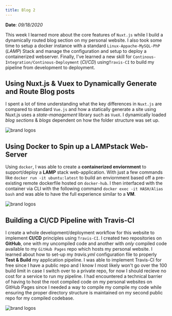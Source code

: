 ```yaml
---
title: Blog 2
---
```


**Date**: _09/18/2020_

This week I learned more about the core features of `Nuxt.js` while I build a dynamically routed blog section on my personal website. I also took some time to setup a docker instance with a standard `Linux-Appache-MySQL-PhP` (_LAMP_) Stack and manage the configuration and setup to deploy a containerized webserver. Finally, I've learned a new skill for `Continous-Integration/Continous-Deployment` (_CI/CD_) using`Travis-CI` to build my pipeline from development to deployment.

## Using Nuxt.js & Vuex to Dynamically Generate and Route Blog posts

I spent a lot of time understanding what the key differences in `Nuxt.js` are compared to standard `Vue.js` and how a statically generate a site using Nuxt.js uses a _state-management_ library such as `VueX`. I dynamically loaded _blog sections_ & _blogs_ dependent on how the folder structure was set up.

<img src="/assets/blog-file-structure.png" style="max-width: 30rem;" alt="brand logos" />

## Using Docker to Spin up a LAMPstack Web-Server

Using `docker`, I was able to create a **containerized enviornment** to support/deploy a **LAMP** stack web-application. With just a few commands like `docker run -it ubuntu:latest` to build an enviornment based off a pre-existing remote dockerfile hosted on `docker-hub`. I then interfaced with the container via CLI with the following command `docker exec -it HASH/Alias bash` and was able to have the full experience similar to a **VM**.

<img src="/assets/docker-container.png" style="max-width: 30rem;" alt="brand logos" />

## Building a CI/CD Pipeline with Travis-CI

I create a whole development/deployment workflow for this website to implement **CI/CD** principles using `Travis-CI`. I created two repositories on **GitHub**, one with my uncompiled code and another with _only_ compiled code available to my `GitHub Pages` repo which hosts my personal website. I learned about how to set-up my _travis.yml_ configuration file to properly **Test & Build** my application pipeline. I was able to implement Travis-CI for free since I have a public repo and I know I most likely won't go over the 100 build limit in case I switch over to a private repo, for now I should recieve no cost for a service to run my pipeline. I had encountered a technical barrier of having to host the root compiled code on my personal websites on GitHub Pages since I needed a way to compile my compile my code while ensuring the proper directory structure is maintained on my second public repo for my compiled codebase.

<img src="/assets/travis-ci.png" style="max-width: 30rem;" alt="brand logos" />
